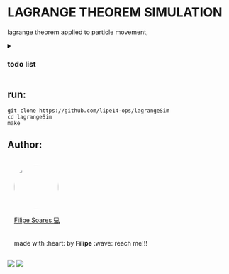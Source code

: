 # LAGRANGE THEOREM SIMULATION

lagrange theorem applied to particle movement,

<details>
<summary markdown="span"><h3>todo list</h3></summary>

- [ ] particle simulation.
- [ ] lagrange theorem.
- [ ] simple UI.

</details>

## run:
```console
git clone https://github.com/lipe14-ops/lagrangeSim
cd lagrangeSim
make
```

## Author:
<img width='100' height='100' style="border-radius:50%; padding:15px" src="https://avatars.githubusercontent.com/u/78698099?v=4" /></br>
<a href="https://github.com/lipe14-ops" style='padding: 15px' title="Rocketseat">Filipe Soares :computer:</a>
<p style='padding: 15px'>made with :heart: by <strong>Filipe</strong> :wave: reach me!!!</p>


[![](https://img.shields.io/badge/Gmail-D14836?style=for-the-badge&logo=gmail&logoColor=white)](fn697169@gmail.com)
[![](https://img.shields.io/badge/Instagram-E4405F?style=for-the-badge&logo=instagram&logoColor=white)](https://www.instagram.com/me.filipe_/)
